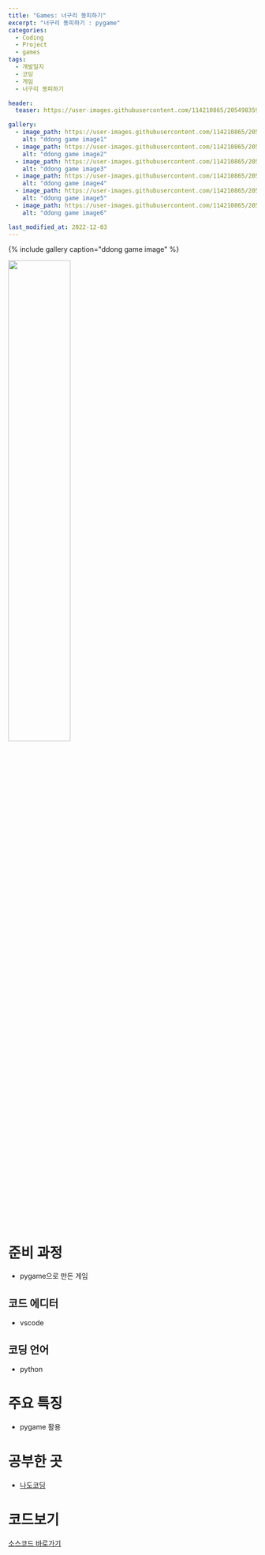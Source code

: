 ```yaml
---
title: "Games: 너구리 똥피하기"
excerpt: "너구리 똥피하기 : pygame"
categories:
  - Coding
  - Project
  - games
tags:
  - 개발일지
  - 코딩
  - 게임
  - 너구리 똥피하기

header:
  teaser: https://user-images.githubusercontent.com/114210865/205498359-5cd06c7a-b318-467c-9983-04d44cabda60.png

gallery:
  - image_path: https://user-images.githubusercontent.com/114210865/205498359-5cd06c7a-b318-467c-9983-04d44cabda60.png
    alt: "ddong game image1"
  - image_path: https://user-images.githubusercontent.com/114210865/205498360-d32b1a9d-6871-4dbd-b32b-d8f7eebbbd37.png
    alt: "ddong game image2"
  - image_path: https://user-images.githubusercontent.com/114210865/205498361-154f8f6c-d5c6-4316-bf7b-8e8595c745d0.png
    alt: "ddong game image3"
  - image_path: https://user-images.githubusercontent.com/114210865/205498362-392395a9-9268-46e8-975c-fef83497b03c.png
    alt: "ddong game image4"
  - image_path: https://user-images.githubusercontent.com/114210865/205498363-fa03d883-7dfb-466e-bc27-a45ef51bef19.png
    alt: "ddong game image5"
  - image_path: https://user-images.githubusercontent.com/114210865/205498365-10f26206-c9aa-4f08-aff3-c39f1675c4d8.png
    alt: "ddong game image6"

last_modified_at: 2022-12-03
---
```



{% include gallery caption="ddong game image" %}


<img width="50%" src="https://user-images.githubusercontent.com/114210865/205498376-bdd47213-071e-4669-9d06-3794a7a477c6.gif"/>


# 준비 과정
- pygame으로 만든 게임

## 코드 에디터
- vscode

## 코딩 언어
- python

# 주요 특징
- pygame 활용

# 공부한 곳
- [나도코딩](https://nadocoding.tistory.com/)

# 코드보기
[소스코드 바로가기](https://github.com/leeyeonjun85/games/blob/main/modules/ddong.py)




